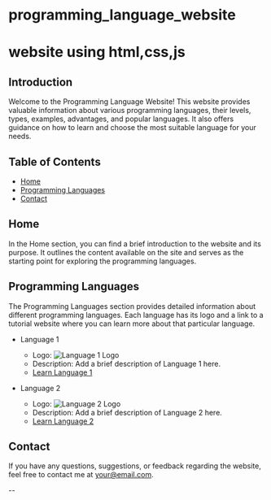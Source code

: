 # programming_language_website

# website using html,css,js

## Introduction

Welcome to the Programming Language Website! This website provides valuable information about various programming languages, their levels, types, examples, advantages, and popular languages. It also offers guidance on how to learn and choose the most suitable language for your needs.

## Table of Contents

- [Home](#home)
- [Programming Languages](#programming-languages)
- [Contact](#contact)

## Home

In the Home section, you can find a brief introduction to the website and its purpose. It outlines the content available on the site and serves as the starting point for exploring the programming languages.

## Programming Languages

The Programming Languages section provides detailed information about different programming languages. Each language has its logo and a link to a tutorial website where you can learn more about that particular language.

- Language 1

    - Logo: ![Language 1 Logo](path_to_logo/logo1.png)
    - Description: Add a brief description of Language 1 here.
    - [Learn Language 1](tutorial_link_for_language1)

- Language 2
  
    - Logo: ![Language 2 Logo](path_to_logo/logo2.png)
    - Description: Add a brief description of Language 2 here.
    - [Learn Language 2](tutorial_link_for_language2)

<!-- Add more languages as needed -->

## Contact

If you have any questions, suggestions, or feedback regarding the website, feel free to contact me at your@email.com.

--
